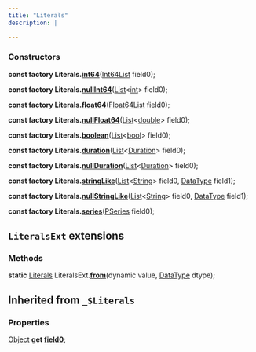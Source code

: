 ```yaml
---
title: "Literals"
description: |

---
```



### Constructors
<dl>
<dt>

<span class="dart-code"><strong>const factory Literals.[int64](int64)</strong>(<span class="nobr">[Int64List] field0</span>);</span>
</dt>
<dt>

<span class="dart-code"><strong>const factory Literals.[nullInt64](nullint64)</strong>(<span class="nobr">[List]\<[int]> field0</span>);</span>
</dt>
<dt>

<span class="dart-code"><strong>const factory Literals.[float64](float64)</strong>(<span class="nobr">[Float64List] field0</span>);</span>
</dt>
<dt>

<span class="dart-code"><strong>const factory Literals.[nullFloat64](nullfloat64)</strong>(<span class="nobr">[List]\<[double]> field0</span>);</span>
</dt>
<dt>

<span class="dart-code"><strong>const factory Literals.[boolean](boolean)</strong>(<span class="nobr">[List]\<[bool]> field0</span>);</span>
</dt>
<dt>

<span class="dart-code"><strong>const factory Literals.[duration](duration)</strong>(<span class="nobr">[List]\<[Duration]> field0</span>);</span>
</dt>
<dt>

<span class="dart-code"><strong>const factory Literals.[nullDuration](nullduration)</strong>(<span class="nobr">[List]\<[Duration]> field0</span>);</span>
</dt>
<dt>

<span class="dart-code"><strong>const factory Literals.[stringLike](stringlike)</strong>(<span class="nobr">[List]\<[String]> field0</span>, <span class="nobr">[DataType] field1</span>);</span>
</dt>
<dt>

<span class="dart-code"><strong>const factory Literals.[nullStringLike](nullstringlike)</strong>(<span class="nobr">[List]\<[String]> field0</span>, <span class="nobr">[DataType] field1</span>);</span>
</dt>
<dt>

<span class="dart-code"><strong>const factory Literals.[series](series)</strong>(<span class="nobr">[PSeries] field0</span>);</span>
</dt>
</dl>


## `LiteralsExt` extensions

### Methods
<dl>
<dt>

<span class="dart-code"><strong>static</strong> [Literals] LiteralsExt.[<strong>from](/reference/extensions/literalsext/from)</strong>(<span class="nobr">dynamic value</span>, <span class="nobr">[DataType] dtype</span>);</span>
</dt>
</dl>


## Inherited from `_$Literals`

### Properties
<dl>
<dt>

<span class="dart-code">[Object] <strong>get [field0](/reference/mixins/_literals/field0)</strong>;</span>
</dt>
</dl>

[Int64List]: /reference/classes/int64list/
[int]: https://api.flutter.dev/flutter/dart-core/int-class.html
[List]: https://api.flutter.dev/flutter/dart-core/List-class.html
[Float64List]: https://api.flutter.dev/flutter/dart-typed_data/Float64List-class.html
[double]: https://api.flutter.dev/flutter/dart-core/double-class.html
[bool]: https://api.flutter.dev/flutter/dart-core/bool-class.html
[Duration]: https://api.flutter.dev/flutter/dart-core/Duration-class.html
[String]: https://api.flutter.dev/flutter/dart-core/String-class.html
[DataType]: /reference/classes/datatype/
[PSeries]: /reference/classes/pseries/
[Literals]: /reference/classes/literals/
[Object]: https://api.flutter.dev/flutter/dart-core/Object-class.html